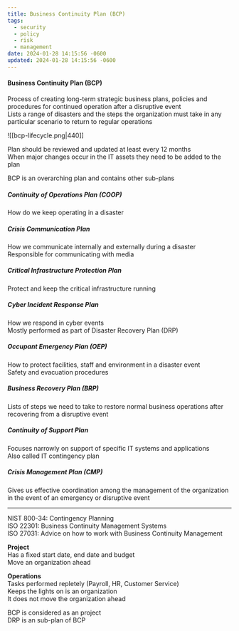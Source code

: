 ```yaml
---
title: Business Continuity Plan (BCP)
tags:
  - security
  - policy
  - risk
  - management
date: 2024-01-28 14:15:56 -0600
updated: 2024-01-28 14:15:56 -0600
---
```


#### Business Continuity Plan (BCP)
Process of creating long-term strategic business plans, policies and procedures for continued operation after a disruptive event  
Lists a range of disasters and the steps the organization must take in any particular scenario to return to regular operations

![[bcp-lifecycle.png|440]]

Plan should be reviewed and updated at least every 12 months  
When major changes occur in the IT assets they need to be added to the plan 

BCP is an overarching plan and contains other sub-plans

##### Continuity of Operations Plan (COOP)
How do we keep operating in a disaster

##### Crisis Communication Plan
How we communicate internally and externally during a disaster  
Responsible for communicating with media

##### Critical Infrastructure Protection Plan
Protect and keep the critical infrastructure running

##### Cyber Incident Response Plan
How we respond in cyber events  
Mostly performed as part of Disaster Recovery Plan (DRP)

##### Occupant Emergency Plan (OEP)
How to protect facilities, staff and environment in a disaster event  
Safety and evacuation procedures

##### Business Recovery Plan (BRP)
Lists of steps we need to take to restore normal business operations after recovering from a disruptive event

##### Continuity of Support Plan
Focuses narrowly on support of specific IT systems and applications  
Also called IT contingency plan

##### Crisis Management Plan (CMP)
Gives us effective coordination among the management of the organization in the event of an emergency or disruptive event

---

NIST 800-34: Contingency Planning  
ISO 22301: Business Continuity Management Systems  
ISO 27031: Advice on how to work with Business Continuity Management

**Project**  
Has a fixed start date, end date and budget  
Move an organization ahead  

**Operations**  
Tasks performed repletely (Payroll, HR, Customer Service)  
Keeps the lights on is an organization  
It does not move the organization ahead

BCP is considered as an project  
DRP is an sub-plan of BCP
